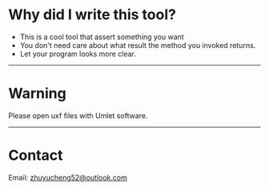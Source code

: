 # Why did I write this tool?
* This is a cool tool that assert something you want
* You don't need care about what result the method you invoked returns.
* Let your program looks more clear.

---

# Warning
Please open uxf files with Umlet software.

---

# Contact
Email: zhuyucheng52@outlook.com
